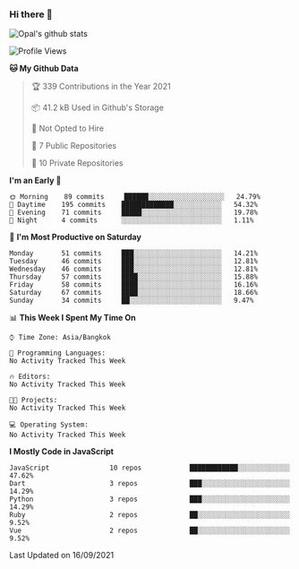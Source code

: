 ### Hi there 👋

![Opal's github stats](https://github-readme-stats.vercel.app/api?username=coolkidneversleep&count_private=true&show_icons=true&theme=radical)


<!--START_SECTION:waka-->
![Profile Views](http://img.shields.io/badge/Profile%20Views-0-blue)

**🐱 My Github Data** 

> 🏆 339 Contributions in the Year 2021
 > 
> 📦 41.2 kB Used in Github's Storage 
 > 
> 🚫 Not Opted to Hire
 > 
> 📜 7 Public Repositories 
 > 
> 🔑 10 Private Repositories  
 > 
**I'm an Early 🐤** 

```text
🌞 Morning    89 commits     ██████░░░░░░░░░░░░░░░░░░░   24.79% 
🌆 Daytime    195 commits    █████████████░░░░░░░░░░░░   54.32% 
🌃 Evening    71 commits     █████░░░░░░░░░░░░░░░░░░░░   19.78% 
🌙 Night      4 commits      ░░░░░░░░░░░░░░░░░░░░░░░░░   1.11%

```
📅 **I'm Most Productive on Saturday** 

```text
Monday       51 commits     ███░░░░░░░░░░░░░░░░░░░░░░   14.21% 
Tuesday      46 commits     ███░░░░░░░░░░░░░░░░░░░░░░   12.81% 
Wednesday    46 commits     ███░░░░░░░░░░░░░░░░░░░░░░   12.81% 
Thursday     57 commits     ████░░░░░░░░░░░░░░░░░░░░░   15.88% 
Friday       58 commits     ████░░░░░░░░░░░░░░░░░░░░░   16.16% 
Saturday     67 commits     ████░░░░░░░░░░░░░░░░░░░░░   18.66% 
Sunday       34 commits     ██░░░░░░░░░░░░░░░░░░░░░░░   9.47%

```


📊 **This Week I Spent My Time On** 

```text
⌚︎ Time Zone: Asia/Bangkok

💬 Programming Languages: 
No Activity Tracked This Week

🔥 Editors: 
No Activity Tracked This Week

🐱‍💻 Projects: 
No Activity Tracked This Week

💻 Operating System: 
No Activity Tracked This Week

```

**I Mostly Code in JavaScript** 

```text
JavaScript               10 repos            ████████████░░░░░░░░░░░░░   47.62% 
Dart                     3 repos             ███░░░░░░░░░░░░░░░░░░░░░░   14.29% 
Python                   3 repos             ███░░░░░░░░░░░░░░░░░░░░░░   14.29% 
Ruby                     2 repos             ██░░░░░░░░░░░░░░░░░░░░░░░   9.52% 
Vue                      2 repos             ██░░░░░░░░░░░░░░░░░░░░░░░   9.52%

```



 Last Updated on 16/09/2021
<!--END_SECTION:waka-->
